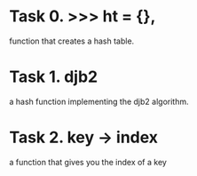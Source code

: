 # Task 0. >>> ht = {}, 
function that creates a hash table.
# Task 1. djb2
a hash function implementing the djb2 algorithm.
# Task 2. key -> index
 a function that gives you the index of a key
 
